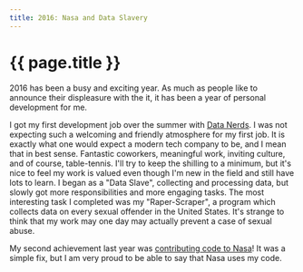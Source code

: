 ```yaml
---
title: 2016: Nasa and Data Slavery
---
```


{{ page.title }}
================

2016 has been a busy and exciting year. As much as people like to announce their displeasure with the it, it has been a year of personal development for me.

I got my first development job over the summer with [Data Nerds](). I was not expecting such a welcoming and friendly atmosphere for my first job. It is exactly what one would expect a modern tech company to be, and I mean that in best sense. Fantastic coworkers, meaningful work, inviting culture, and of course, table-tennis. I'll try to keep the shilling to a minimum, but it's nice to feel my work is valued even though I'm new in the field and still have lots to learn. I began as a "Data Slave", collecting and processing data, but slowly got more responsibilities and more engaging tasks. The most interesting task I completed was my "Raper-Scraper", a program which collects data on every sexual offender in the United States. It's strange to think that my work may one day may actually prevent a case of sexual abuse.

My second achievement last year was [contributing code to Nasa]()! It was a simple fix, but I am very proud to be able to say that Nasa uses my code.
